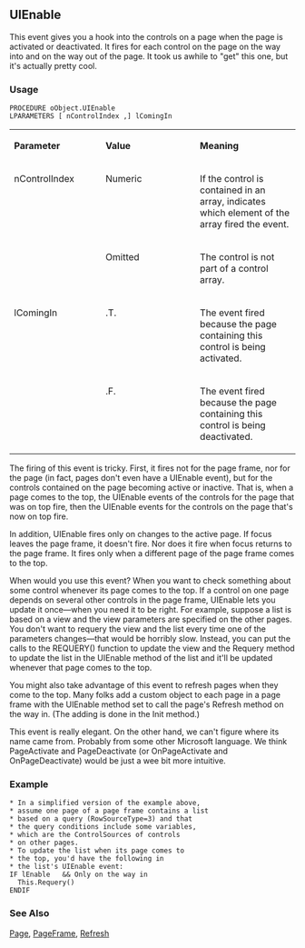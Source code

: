 ## UIEnable

This event gives you a hook into the controls on a page when the page is activated or deactivated. It fires for each control on the page on the way into and on the way out of the page. It took us awhile to "get" this one, but it's actually pretty cool.

### Usage

```foxpro
PROCEDURE oObject.UIEnable
LPARAMETERS [ nControlIndex ,] lComingIn
```
<table>
<tr>
  <td width="32%" valign="top">
  <p><b>Parameter</b></p>
  </td>
  <td width=23% valign=top>
  <p><b>Value</b></p>
  </td>
  <td width=45% valign=top>
  <p><b>Meaning</b></p>
  </td>
 </tr>
<tr>
  <td width=32% rowspan=2 valign=top>
  <p>nControlIndex</p>
  </td>
  <td width=23% valign=top>
  <p>Numeric</p>
  </td>
  <td width=45% valign=top>
  <p>If the control is contained in an array, indicates which element of the array fired the event.</p>
  </td>
 </tr>
<tr>
  <td width=33% valign=top>
  <p>Omitted</p>
  </td>
  <td width=67% valign=top>
  <p>The control is not part of a control array.</p>
  </td>
 </tr>
<tr>
  <td width=32% rowspan=2 valign=top>
  <p>lComingIn</p>
  </td>
  <td width=23% valign=top>
  <p>.T.</p>
  </td>
  <td width=45% valign=top>
  <p>The event fired because the page containing this control is being activated.</p>
  </td>
 </tr>
<tr>
  <td width=33% valign=top>
  <p>.F.</p>
  </td>
  <td width=67% valign=top>
  <p>The event fired because the page containing this control is being deactivated.</p>
  </td>
 </tr>
</table>

The firing of this event is tricky. First, it fires not for the page frame, nor for the page (in fact, pages don't even have a UIEnable event), but for the controls contained on the page becoming active or inactive. That is, when a page comes to the top, the UIEnable events of the controls for the page that was on top fire, then the UIEnable events for the controls on the page that's now on top fire.

In addition, UIEnable fires only on changes to the active page. If focus leaves the page frame, it doesn't fire. Nor does it fire when focus returns to the page frame. It fires only when a different page of the page frame comes to the top.

When would you use this event? When you want to check something about some control whenever its page comes to the top. If a control on one page depends on several other controls in the page frame, UIEnable lets you update it once&mdash;when you need it to be right. For example, suppose a list is based on a view and the view parameters are specified on the other pages. You don't want to requery the view and the list every time one of the parameters changes&mdash;that would be horribly slow. Instead, you can put the calls to the REQUERY() function to update the view and the Requery method to update the list in the UIEnable method of the list and it'll be updated whenever that page comes to the top.

You might also take advantage of this event to refresh pages when they come to the top. Many folks add a custom object to each page in a page frame with the UIEnable method set to call the page's Refresh method on the way in. (The adding is done in the Init method.)

This event is really elegant. On the other hand, we can't figure where its name came from. Probably from some other Microsoft language. We think PageActivate and PageDeactivate (or OnPageActivate and OnPageDeactivate) would be just a wee bit more intuitive.

### Example

```foxpro
* In a simplified version of the example above,
* assume one page of a page frame contains a list
* based on a query (RowSourceType=3) and that
* the query conditions include some variables,
* which are the ControlSources of controls
* on other pages.
* To update the list when its page comes to
* the top, you'd have the following in
* the list's UIEnable event:
IF lEnable   && Only on the way in
  This.Requery()
ENDIF
```
### See Also

[Page](s4g524.md), [PageFrame](s4g524.md), [Refresh](s4g616.md)